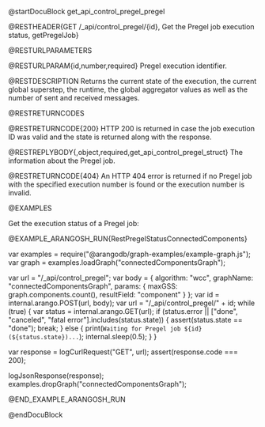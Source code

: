 @startDocuBlock get_api_control_pregel_pregel

@RESTHEADER{GET /_api/control_pregel/{id}, Get the Pregel job execution status, getPregelJob}

@RESTURLPARAMETERS

@RESTURLPARAM{id,number,required}
Pregel execution identifier.

@RESTDESCRIPTION
Returns the current state of the execution, the current global superstep, the
runtime, the global aggregator values as well as the number of sent and
received messages.

@RESTRETURNCODES

@RESTRETURNCODE{200}
HTTP 200 is returned in case the job execution ID was valid and the state is
returned along with the response.

@RESTREPLYBODY{,object,required,get_api_control_pregel_struct}
The information about the Pregel job.

@RESTRETURNCODE{404}
An HTTP 404 error is returned if no Pregel job with the specified execution number
is found or the execution number is invalid.

@EXAMPLES

Get the execution status of a Pregel job:

@EXAMPLE_ARANGOSH_RUN{RestPregelStatusConnectedComponents}

  var examples = require("@arangodb/graph-examples/example-graph.js");
  var graph = examples.loadGraph("connectedComponentsGraph");

  var url = "/_api/control_pregel";
  var body = {
    algorithm: "wcc",
    graphName: "connectedComponentsGraph",
    params: {
      maxGSS: graph.components.count(),
      resultField: "component"
    }
  };
  var id = internal.arango.POST(url, body);
  var url = "/_api/control_pregel/" + id;
  while (true) {
    var status = internal.arango.GET(url);
    if (status.error || ["done", "canceled", "fatal error"].includes(status.state)) {
      assert(status.state == "done");
      break;
    } else {
      print(`Waiting for Pregel job ${id} (${status.state})...`);
      internal.sleep(0.5);
    }
  }

  var response = logCurlRequest("GET", url);
  assert(response.code === 200);

  logJsonResponse(response);
  examples.dropGraph("connectedComponentsGraph");

@END_EXAMPLE_ARANGOSH_RUN

@endDocuBlock
